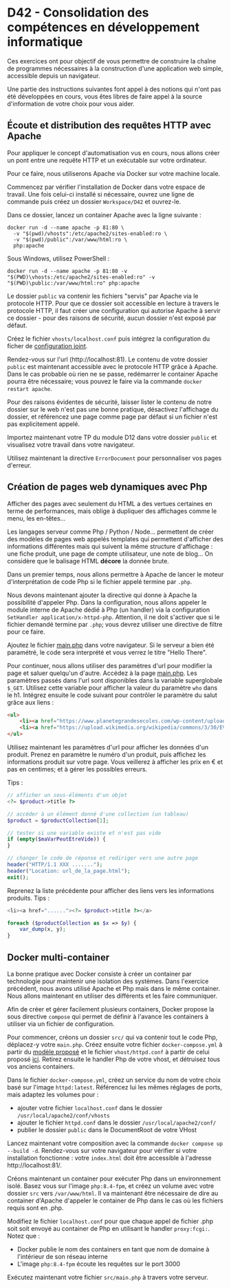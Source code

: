 # D42 - Consolidation des compétences en développement informatique

Ces exercices ont pour objectif de vous permettre de construire la chaîne de programmes nécessaires à la construction d'une application web simple, accessible depuis un navigateur.

Une partie des instructions suivantes font appel à des notions qui n'ont pas été développées en cours, vous êtes libres de faire appel à la source d'information de votre choix pour vous aider.

## Écoute et distribution des requêtes HTTP avec Apache

Pour appliquer le concept d'automatisation vus en cours, nous allons créer un pont entre une requête HTTP et un exécutable sur votre ordinateur.

Pour ce faire, nous utiliserons Apache via Docker sur votre machine locale.

Commencez par vérifier l'installation de Docker dans votre espace de travail.
Une fois celui-ci installé si nécessaire, ouvrez une ligne de commande puis créez un dossier `Workspace/D42` et ouvrez-le.

Dans ce dossier, lancez un container Apache avec la ligne suivante :
```shell
docker run -d --name apache -p 81:80 \
  -v "$(pwd)/vhosts":/etc/apache2/sites-enabled:ro \
  -v "$(pwd)/public":/var/www/html:ro \
  php:apache
```
Sous Windows, utilisez PowerShell :
```shell
docker run -d --name apache -p 81:80 -v "$(PWD)\vhosts:/etc/apache2/sites-enabled:ro" -v "$(PWD)\public:/var/www/html:ro" php:apache
```

Le dossier `public` va contenir les fichiers "servis" par Apache via le protocole HTTP.
Pour que ce dossier soit accessible en lecture à travers le protocole HTTP, il faut créer une configuration qui autorise Apache à servir ce dossier - pour des raisons de sécurité, aucun dossier n'est exposé par défaut.

Créez le fichier `vhosts/localhost.conf` puis intégrez la configuration du ficher de [configuration joint](./vhosts/localhost.conf).

Rendez-vous sur l'url (http://localhost:81).
Le contenu de votre dossier `public` est maintenant accessible avec le protocole HTTP grâce à Apache.
Dans le cas probable où rien ne se passe, redémarrer le container Apache pourra être nécessaire; vous pouvez le faire via la commande `docker restart apache`.

Pour des raisons évidentes de sécurité, laisser lister le contenu de notre dossier sur le web n'est pas une bonne pratique, désactivez l'affichage du dossier, et référencez une page comme page par défaut si un fichier n'est pas explicitement appelé.

Importez maintenant votre TP du module D12 dans votre dossier `public` et visualisez votre travail dans votre navigateur.

Utilisez maintenant la directive `ErrorDocument` pour personnaliser vos pages d'erreur.

## Création de pages web dynamiques avec Php

Afficher des pages avec seulement du HTML a des vertues certaines en terme de performances, mais oblige à dupliquer des affichages comme le menu, les en-têtes...

Les langages serveur comme Php / Python / Node... permettent de créer des modèles de pages web appelés templates qui permettent d'afficher des informations différentes mais qui suivent la même structure d'affichage : une fiche produit, une page de compte utilisateur, une note de blog...
On considère que le balisage HTML **décore** la donnée brute.

Dans un premier temps, nous allons permettre à Apache de lancer le moteur d'interprétation de code Php si le fichier appelé termine par `.php`.

Nous devons maintenant ajouter la directive qui donne à Apache la possibilité d'appeler Php. Dans la configuration, nous allons appeler le module interne de Apache dédié à Php (un handler) via la configuration `SetHandler application/x-httpd-php`. Attention, il ne doit s'activer que si le fichier demandé termine par `.php`; vous devrez utiliser une directive de filtre pour ce faire.

Ajoutez le fichier [main.php](./public/main.php) dans votre navigateur. Si le serveur a bien été paramétré, le code sera interprété et vous verrez le titre "Hello There".

Pour continuer, nous allons utiliser des paramètres d'url pour modifier la page et saluer quelqu'un d'autre.
Accédez à la page [main.php](http://localhost:81/main.php?who=Nyx). Les paramètres passés dans l'url sont disponibles dans la variable superglobale `$_GET`. Utilisez cette variable pour afficher la valeur du paramètre `who` dans le h1.
Intégrez ensuite le code suivant pour contrôler le paramètre du salut grâce aux liens :
```html
<ul>
    <li><a href="https://www.planetegrandesecoles.com/wp-content/uploads/2023/08/anne.jpg.webp">Anne</a></li>
    <li><a href="https://upload.wikimedia.org/wikipedia/commons/3/30/EVA_GREEN_CESAR_2020.jpg">Eva</a></li>
</ul>
```

Utilisez maintenant les paramètres d'url pour afficher les données d'un produit.
Prenez en paramètre le numéro d'un produit, puis affichez les informations produit sur votre page. Vous veillerez à afficher les prix en € et pas en centimes; et à gérer les possibles erreurs.

Tips :
```php
// afficher un sous-éléments d'un objet
<?= $product->title ?>

// accéder à un élément donné d'une collection (un tableau)
$product = $productCollection[1];

// tester si une variable existe et n'est pas vide
if (empty($maVarPeutEtreVide)) {
}

// changer le code de réponse et rediriger vers une autre page
header("HTTP/1.1 XXX .......");
header("Location: url_de_la_page.html");
exit();
```

Reprenez la liste précédente pour afficher des liens vers les informations produits.
Tips :
```php
<li><a href="......"><?= $product->title ?></a>

foreach ($productCollection as $x => $y) {
    var_dump(x, y);
}
```

## Docker multi-container

La bonne pratique avec Docker consiste à créer un container par technologie pour maintenir une isolation des systèmes.
Dans l'exercice précédent, nous avons utilisé Apache et Php mais dans le même container. Nous allons maintenant en utiliser des différents et les faire communiquer.

Afin de créer et gérer facilement plusieurs containers, Docker propose la sous directive `compose` qui permet de définir à l'avance les containers à utiliser via un fichier de configuration.

Pour commencer, créons un dossier `src/` qui va contenir tout le code Php, déplacez-y votre `main.php`.
Créez ensuite votre fichier `docker-compose.yml` à partir du [modèle proposé](./docker-compose.yml) et le fichier `vhost/httpd.conf` à partir de celui proposé [ici](./vhosts/httpd.conf).
Retirez ensuite le handler Php de votre vhost, et détruisez tous vos anciens containers.

Dans le fichier `docker-compose.yml`, créez un service du nom de votre choix basé sur l'image `httpd:latest`.
Référencez lui les mêmes réglages de ports, mais adaptez les volumes pour :
 - ajouter votre fichier `localhost.conf` dans le dossier `/usr/local/apache2/conf/vhosts`
 - ajouter le fichier `httpd.conf` dans le dossier `/usr/local/apache2/conf/`
 - publier le dossier `public` dans le DocumentRoot de votre VHost

Lancez maintenant votre composition avec la commande `docker compose up --build -d`.
Rendez-vous sur votre navigateur pour vérifier si votre installation fonctionne : votre `index.html` doit être accessible à l'adresse http://localhost:81/.

Créons maintenant un container pour exécuter Php dans un environnement isolé.
Basez vous sur l'image `php:8.4-fpm`, et créez un volume avec votre dossier `src` vers `/var/www/html`.
Il va maintenant être nécessaire de dire au container d'Apache d'appeler le container de Php dans le cas où les fichiers requis sont en .php.

Modifiez le fichier `localhost.conf` pour que chaque appel de fichier .php soit soit envoyé au container de Php en utilisant le handler `proxy:fcgi:`. Notez que :
 - Docker publie le nom des containers en tant que nom de domaine à l'intérieur de son réseau interne
 - L'image `php:8.4-fpm` écoute les requêtes sur le port 3000

Exécutez maintenant votre fichier `src/main.php` à travers votre serveur.






